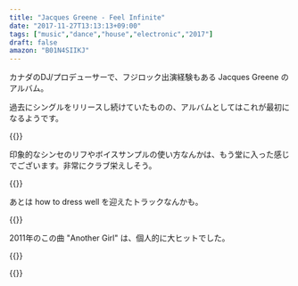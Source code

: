 ```yaml
---
title: "Jacques Greene - Feel Infinite"
date: "2017-11-27T13:13:13+09:00"
tags: ["music","dance","house","electronic","2017"]
draft: false
amazon: "B01N4SIIKJ"
---
```


カナダのDJ/プロデューサーで、フジロック出演経験もある Jacques Greene のアルバム。

過去にシングルをリリースし続けていたものの、アルバムとしてはこれが最初になるようです。

{{<youtube src="0mWZTv6gHww" title="Jacques Greene - Afterglow">}}

印象的なシンセのリフやボイスサンプルの使い方なんかは、もう堂に入った感じでございます。非常にクラブ栄えしそう。

{{<youtube src="koBnBenTvgY" title="Jacques Greene - To Say">}}

あとは how to dress well を迎えたトラックなんかも。

{{<youtube src="uqLg-89y49Q" title="Jacques Greene - True feat. How To Dress Well">}}

2011年のこの曲 "Another Girl" は、個人的に大ヒットでした。

{{<youtube src="79J58LlPiAg" title="Jacques Greene - Another Girl">}}

{{<amazon asin="B01N4SIIKJ" title="Jacques Greene - Feel Infinite">}}


